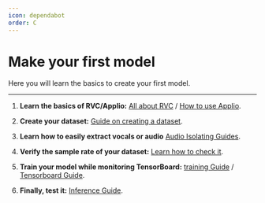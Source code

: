 ```yaml
---
icon: dependabot
order: C
---
```


# Make your first model
Here you will learn the basics to create your first model.

---

1. **Learn the basics of RVC/Applio:** [All about RVC](/faq/rvc/rvc.md) / [How to use Applio](/Beginners/Interface.md).
2. **Create your dataset:** [Guide on creating a dataset](/guides/Datasets/Create-Datasets.md).

3. **Learn how to easily extract vocals or audio** [Audio Isolating Guides](/guides/Audio/Audio.md).

4. **Verify the sample rate of your dataset:** [Learn how to check it](/guides/Datasets/Sample-Rate.md).

5. **Train your model while monitoring TensorBoard:** [training Guide](/get-started/training/) / [Tensorboard Guide](/get-started/tensorboard).

6. **Finally, test it:** [Inference Guide](/get-started/inferencing/).